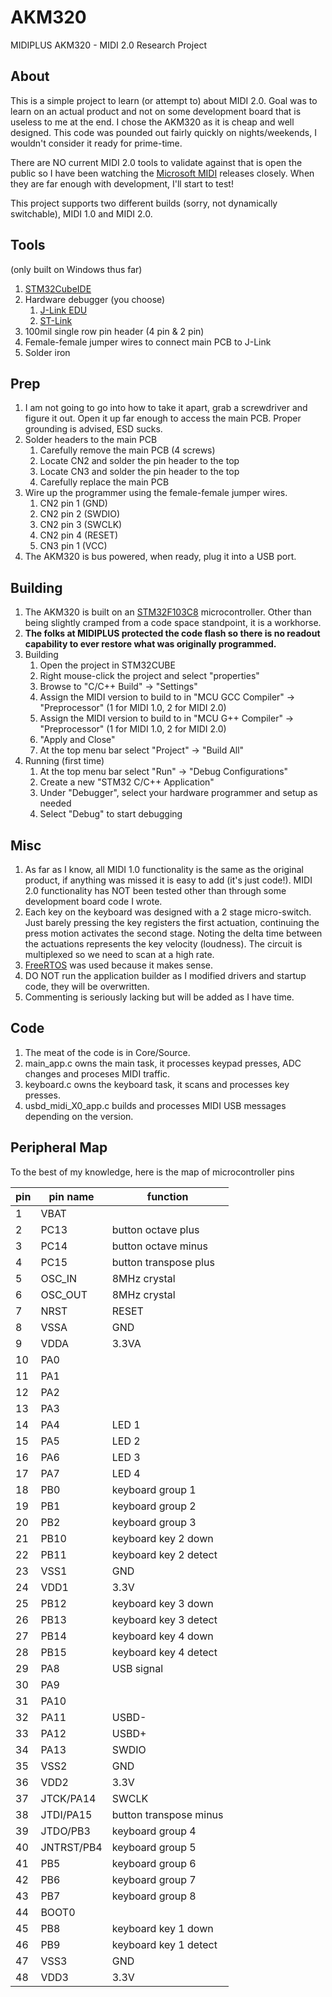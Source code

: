 # AKM320
MIDIPLUS AKM320 - MIDI 2.0 Research Project
## About
This is a simple project to learn (or attempt to) about MIDI 2.0. Goal was to learn on an actual product and not on some development board that is useless to me at the end. I chose the AKM320 as it is cheap and well designed. This code was pounded out fairly quickly on nights/weekends, I wouldn't consider it ready for prime-time.

There are NO current MIDI 2.0 tools to validate against that is open the public so I have been watching the [Microsoft MIDI](https://github.com/microsoft/MIDI) releases closely. When they are far enough with development, I'll start to test!

This project supports two different builds (sorry, not dynamically switchable), MIDI 1.0 and MIDI 2.0.
## Tools
(only built on Windows thus far)
1. [STM32CubeIDE](https://www.st.com/en/development-tools/stm32cubeide.html)
2. Hardware debugger (you choose)
   1. [J-Link EDU](https://www.segger.com/products/debug-probes/j-link/models/j-link-edu/)
   2. [ST-Link](https://www.st.com/en/development-tools/stlink-v3set.html)
3. 100mil single row pin header (4 pin & 2 pin)
4. Female-female jumper wires to connect main PCB to J-Link
5. Solder iron
## Prep
1. I am not going to go into how to take it apart, grab a screwdriver and figure it out. Open it up far enough to access the main PCB. Proper grounding is advised, ESD sucks.
2. Solder headers to the main PCB
   1. Carefully remove the main PCB (4 screws)
   2. Locate CN2 and solder the pin header to the top
   3. Locate CN3 and solder the pin header to the top
   4. Carefully replace the main PCB
3. Wire up the programmer using the female-female jumper wires.
   1. CN2 pin 1 (GND)
   2. CN2 pin 2 (SWDIO)
   3. CN2 pin 3 (SWCLK)
   4. CN2 pin 4 (RESET)
   5. CN3 pin 1 (VCC)
4. The AKM320 is bus powered, when ready, plug it into a USB port.
## Building
1. The AKM320 is built on an [STM32F103C8](https://www.st.com/en/microcontrollers-microprocessors/stm32f103c8.html) microcontroller. Other than being slightly cramped from a code space standpoint, it is a workhorse.
2. **The folks at MIDIPLUS protected the code flash so there is no readout capability to ever restore what was originally programmed.**
3. Building
   1. Open the project in STM32CUBE
   2. Right mouse-click the project and select "properties"
   3. Browse to "C/C++ Build" -> "Settings"
   4. Assign the MIDI version to build to in "MCU GCC Compiler" -> "Preprocessor" (1 for MIDI 1.0, 2 for MIDI 2.0)
   5. Assign the MIDI version to build to in "MCU G++ Compiler" -> "Preprocessor" (1 for MIDI 1.0, 2 for MIDI 2.0)
   6. "Apply and Close"
   7. At the top menu bar select "Project" -> "Build All"
4. Running (first time)
   1. At the top menu bar select "Run" -> "Debug Configurations"
   2. Create a new "STM32 C/C++ Application"
   3. Under "Debugger", select your hardware programmer and setup as needed
   4. Select "Debug" to start debugging
## Misc
1. As far as I know, all MIDI 1.0 functionality is the same as the original product, if anything was missed it is easy to add (it's just code!).  MIDI 2.0 functionality has NOT been tested other than through some development board code I wrote.
2. Each key on the keyboard was designed with a 2 stage micro-switch. Just barely pressing the key registers the first actuation, continuing the press motion activates the second stage. Noting the delta time between the actuations represents the key velocity (loudness). The circuit is multiplexed so we need to scan at a high rate.
3. [FreeRTOS](https://www.freertos.org/) was used because it makes sense.
4. DO NOT run the application builder as I modified drivers and startup code, they will be overwritten.
5. Commenting is seriously lacking but will be added as I have time.
## Code
1. The meat of the code is in Core/Source.
2. main_app.c owns the main task, it processes keypad presses, ADC changes and proceses MIDI traffic.
3. keyboard.c owns the keyboard task, it scans and processes key presses.
4. usbd_midi_X0_app.c builds and processes MIDI USB messages depending on the version. 

## Peripheral Map
To the best of my knowledge, here is the map of microcontroller pins

| pin | pin name | function |
| --- | --- | --- |
|1|VBAT| |
|2|PC13|button octave plus|
|3|PC14|button octave minus|
|4|PC15|button transpose plus|
|5|OSC_IN|8MHz crystal|
|6|OSC_OUT|8MHz crystal|
|7|NRST|RESET|
|8|VSSA|GND|
|9|VDDA|3.3VA|
|10|PA0| |
|11|PA1| |
|12|PA2| |
|13|PA3| |
|14|PA4|LED 1|
|15|PA5|LED 2|
|16|PA6|LED 3|
|17|PA7|LED 4|
|18|PB0|keyboard group 1|
|19|PB1|keyboard group 2|
|20|PB2|keyboard group 3|
|21|PB10|keyboard key 2 down|
|22|PB11|keyboard key 2 detect|
|23|VSS1|GND|
|24|VDD1|3.3V|
|25|PB12|keyboard key 3 down|
|26|PB13|keyboard key 3 detect|
|27|PB14|keyboard key 4 down|
|28|PB15|keyboard key 4 detect|
|29|PA8|USB signal|
|30|PA9| |
|31|PA10| |
|32|PA11|USBD-|
|33|PA12|USBD+|
|34|PA13|SWDIO|
|35|VSS2|GND|
|36|VDD2|3.3V|
|37|JTCK/PA14|SWCLK|
|38|JTDI/PA15|button transpose minus|
|39|JTDO/PB3|keyboard group 4|
|40|JNTRST/PB4|keyboard group 5|
|41|PB5|keyboard group 6|
|42|PB6|keyboard group 7|
|43|PB7|keyboard group 8|
|44|BOOT0| |
|45|PB8|keyboard key 1 down|
|46|PB9|keyboard key 1 detect|
|47|VSS3|GND|
|48|VDD3|3.3V|

